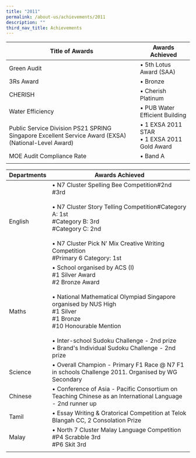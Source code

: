 ```yaml
---
title: "2011"
permalink: /about-us/achievements/2011
description: ""
third_nav_title: Achievements
---
```

| Title of Awards | Awards Achieved |
|---|---|
| Green Audit | • 5th Lotus Award (SAA) |
| 3Rs Award | • Bronze |
| CHERISH | • Cherish Platinum |
| Water Efficiency | • PUB Water Efficient Building |
| Public Service Division PS21 SPRING Singapore Excellent Service Award (EXSA) (National-Level Award) | • 1 EXSA 2011 STAR<br>• 1 EXSA 2011 Gold Award |
| MOE Audit Compliance Rate | • Band A |
| | | 

| Departments | Awards Achieved |
|---|---|
| English | • N7 Cluster Spelling Bee Competition#2nd<br>#3rd<br><br>• N7 Cluster Story Telling Competition#Category A: 1st<br>#Category B: 3rd<br>#Category C: 2nd<br><br>• N7 Cluster Pick N' Mix Creative Writing Competition<br>#Primary 6 Category: 1st |
| Maths | • School organised by ACS (I)<br>#1 Silver Award<br>#2 Bronze Award<br><br>• National Mathematical Olympiad Singapore organised by NUS High<br>#1 Silver<br>#1 Bronze<br>#10 Honourable Mention<br><br>• Inter-school Sudoku Challenge - 2nd prize<br>• Brand's Individual Sudoku Challenge - 2nd prize |
| Science | • Overall Champion - Primary F1 Race @ N7 F1 in schools Challenge 2011. Organised by WG Secondary  |
| Chinese | • Conference of Asia - Pacific Consortium on Teaching Chinese as an International Language - 2nd runner up |
| Tamil | • Essay Writing & Oratorical Competition at Telok Blangah CC, 2 Consolation Prize |
| Malay | • North 7 Cluster Malay Language Competition<br>#P4 Scrabble 3rd<br>#P6 Skit 3rd |
| | |